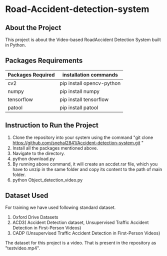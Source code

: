 # Road-Accident-detection-system

## About the Project

This project is about the Video-based RoadAccident Detection System built in Python.

## Packages Requirements

| Packages Required | installation commands     |
| ----------------- | ------------------------- |
| cv2               | pip install opencv-python |
| numpy             | pip install numpy         |
| tensorflow        | pip install tensorflow    |
| patool            | pip install patool        |

## Instruction to Run the Project

1. Clone the repository into your system using the command "git clone https://github.com/snehal2841/Accident-detection-system.git "
2. Install all the packages mentioned above.
3. Navigate to the directory.
4. python download.py
5. By running above command, it will create an accdet.rar file, which you have to unzip in the same folder and copy its content to the path of main folder.
6. python Object_detection_video.py

## Dataset Used

For training we have used following standard dataset.

1. Oxford Drive Datasets
2. ACD3( Accident Detection dataset, Unsupervised Traffic Accident Detection in First-Person Videos)
3. CADP (Unsupervised Traffic Accident Detection in First-Person Videos)

The dataset for this project is a video. That is present in the repository as "testvideo.mp4".
